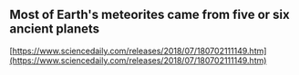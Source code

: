 ## Most of Earth's meteorites came from five or six ancient planets
  
  [https://www.sciencedaily.com/releases/2018/07/180702111149.htm](https://www.sciencedaily.com/releases/2018/07/180702111149.htm)